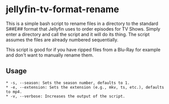 # jellyfin-tv-format-rename

This is a simple bash script to rename files in a directory to the standard S##E## format that Jellyfin uses to order episodes for TV Shows. Simply enter a directory and call the script and it will do its thing. The script assumes the files are already numbered sequentially.

This script is good for if you have ripped files from a Blu-Ray for example and don't want to manually rename them.

## Usage

```
* -s, --season: Sets the season number, defaults to 1.
* -e, --extension: Sets the extension (e.g., mkv, ts, etc.), defaults to mp4.
* -v, --verbose: Increases the output of the script.
```
